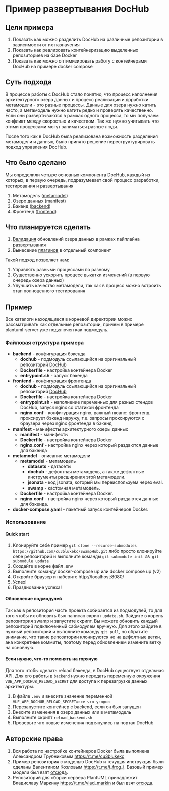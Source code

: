 # Пример развертывания DocHub

## Цели примера
1. Показать как можно разделить DocHub на различные репозитории в зависимости от их назначения
2. Показать как реализовать контейнеризацию выделенных репозиториев на базе Docker
3. Показать как можно оптимизировать работу с контейнерами DocHub на примере docker compose

## Суть подхода
В процессе работы с DocHub стало понятно, что процесс наполнения архитектурного озера данных и процесс реализации и доработки метамодели - это разные процессы. Данные для озера нужно катить часто, а метамодель нужно катить редко и проверять качественно. Если они развертываются в рамках одного процесса, то мы получаем конфликт между скоростью и качеством. Так же нужно учитывать что этими процессами могут заниматься разные люди.

После того как в DocHub была реализована возможность разделения метамодели и данных, было принято решение переструктурировать подход управления DocHub.

## Что было сделано
Мы определили четыре основных компонента DocHub, каждый из которых, в первую очередь, подразумевает свой процесс разработки, тестирования и развертывания
1. Метамодель ([metamodel](https://dochub.info/docs/dochub.flex_metamodel))
2. Озеро данных (manifest)
3. Бэкенд ([backend](https://dochub.info/docs/dochub.deployment#client-server))
4. Фронтенд ([frontend](https://dochub.info/docs/dochub.deployment#client-server))

## Что планируется сделать
1. [Валидация](https://dochub.info/docs/dochub.rules) обновлений озера данных в рамках пайплайна развертывания
2. Вынесение [плагинов](https://dochub.info/docs/dochub.plugins.intro) в отдельный компонент

Такой подход позволяет нам:
1. Управлять разными процессами по разному
2. Существенно ускорить процесс выкатки изменений (в первую очередь озера данных)
3. Улучшить качество метамодели, так как в процесс можно встроить этап полноценного тестирования

## Пример
Все каталоги находящиеся в корневой директории можно рассматривать как отдельные репозитории, причем в примере plantuml-server уже подключен как подмодуль.

### Файловая структура примера
* **backend** - конфигурация бэкенда
    * **dochub** - подмодуль ссылающийся на оригинальный репозиторий [DocHub](https://github.com/RabotaRu/DocHub)
    * **Dockerfile** - настройка контейнера Docker  
    * **entrypoint.sh** - запуск бэкенда
* **frontend** - конфигурация фронтенда
    * **dochub** - подмодуль ссылающийся на оригинальный репозиторий [DocHub](https://github.com/RabotaRu/DocHub)
    * **Dockerfile** - настройка контейнера Docker
    * **entrypoint.sh** - наполнение переменных для разных стендов DocHub, запуск nginx со статикой фронтенда
    * **nginx.conf** - конфигурация nginx, важный нюанс: фронтенд проксирует бэкенд наружу, т.е. запросы проксируются с браузера через nginx фронтенда в бэкенд
* **manifest** - манифесты архитектурного озеры данных
    * **manifest** - манифесты
    * **Dockerfile** - настройка контейнера Docker   
    * **nginx.conf** - настройка nginx через который раздаются данные для бэкенда
* **metamodel** - описание метамодели
    * **metamodel** - метамодель
        * **datasets** - датасеты
        * **dochub** - дефолтная метамодель, а также дефолтные инструменты расширения этой метамодели.
        * **jsonata** - код jsonata, который мы переиспользуем через eval.
        * **swamp** - кастомная метамодель.        
    * **Dockerfile** - настройка контейнера Docker.    
    * **nginx.conf** - настройка nginx через который раздаются данные для бэкенда.
* **docker-compose.yaml** - пакетный запуск контейнеров Docker.

### Использование
#### Quick start
1. Клонируйте себе пример `git clone --recurse-submodules https://github.com/cu3blukekc/SwampHub.git` либо просто клонируйте себе репозиторий и выполните команды `git submodule init && git submodule update` 
2. Создайте в корне файл .env
2. Выполните команду docker-compose up или docker compose up (v2)
3. Откройте браузер и наберите http://localhost:8080/ 
4. Успех!
5. Празднование успеха!

#### Обновление подмодулей

Так как в репозитория часть проекта собирается из подмодулей, то для того чтобы их обновить был написан скрипт `update.sh`. Зайдите в корень репозитория swamp и запустите скрипт.
Вы можете обновить каждый репозиторий подключенный сабмодулем вручную. Для этого зайдите в нужный репозиторий и выполните команду `git pull`, но обратите внимание, что такие репозитории клонируются не на дефолтные ветки, ана конкретные коммиты, поэтому перед обновлением измените ветку на основную.

#### Если нужно, что-то поменять на горячую
Для того чтобы сделать reload бэкенда, в DocHub существует отдельная API. Для его работы в `backend` нужно передать переменную окружения `VUE_APP_DOCHUB_RELOAD_SECRET` для доступа к перезагрузке данных архитектуры.

1. В файле `.env` и внесите значение переменной `VUE_APP_DOCHUB_RELOAD_SECRET=все что угодно`
3. Перезапустите контейнер с backend, если он был запущен
4. Внесите изменения в озеро данных или в метамодель
5. Выполните скрипт `reload_backend.sh`
6. Проверьте что новые изменения подтянулись на портал DocHub

## Авторские права
1. Вся работа по настройке контейнеров Docker была выполнена Александром Трубниковым https://t.me/cu3blukekc
2. Пример репозитория с моделью DocHub и текущая инструкция были сделаны Валентином Козловым https://t.me/i_frog_i. Базовый пример модели был взят [отсюда](https://github.com/rpiontik/DocHubExamples/tree/main/src/repository_structure_example).
3. Репозиторий для сборки сервера PlantUML принадлежит Владиславу Маркину https://t.me/vlad_markin и был взят [отсюда](https://github.com/vlad-markin/plantuml-server/tree/dochub-v2).